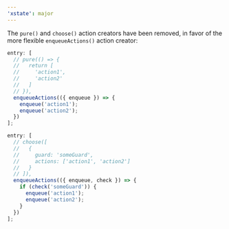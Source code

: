 ```yaml
---
'xstate': major
---
```


The `pure()` and `choose()` action creators have been removed, in favor of the more flexible `enqueueActions()` action creator:

```ts
entry: [
  // pure(() => {
  //   return [
  //     'action1',
  //     'action2'
  //   ]
  // }),
  enqueueActions(({ enqueue }) => {
    enqueue('action1');
    enqueue('action2');
  })
];
```

```ts
entry: [
  // choose([
  //   {
  //     guard: 'someGuard',
  //     actions: ['action1', 'action2']
  //   }
  // ]),
  enqueueActions(({ enqueue, check }) => {
    if (check('someGuard')) {
      enqueue('action1');
      enqueue('action2');
    }
  })
];
```
